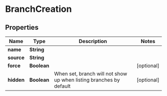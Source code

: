 

# BranchCreation


## Properties

Name | Type | Description | Notes
------------ | ------------- | ------------- | -------------
**name** | **String** |  | 
**source** | **String** |  | 
**force** | **Boolean** |  |  [optional]
**hidden** | **Boolean** | When set, branch will not show up when listing branches by default |  [optional]



